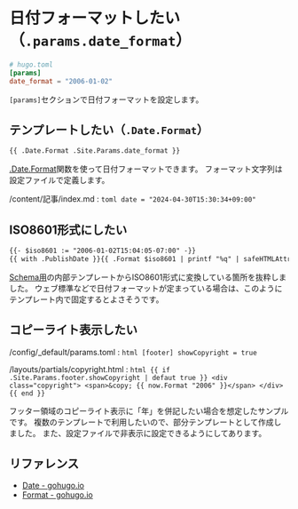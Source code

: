 # 日付フォーマットしたい（`.params.date_format`）

```toml
# hugo.toml
[params]
date_format = "2006-01-02"
```

`[params]`セクションで日付フォーマットを設定します。

## テンプレートしたい（`.Date.Format`）

```html
{{ .Date.Format .Site.Params.date_format }}
```

[.Date.Format](https://gohugo.io/methods/time/format/)関数を使って日付フォーマットできます。
フォーマット文字列は設定ファイルで定義します。

/content/記事/index.md
:   ```toml
    date = "2024-04-30T15:30:34+09:00"
    ```
## ISO8601形式にしたい

```html
{{- $iso8601 := "2006-01-02T15:04:05-07:00" -}}
{{ with .PublishDate }}{{ .Format $iso8601 | printf "%q" | safeHTMLAttr }}{{ end }}
```

[Schema用](https://github.com/gohugoio/hugo/blob/master/tpl/tplimpl/embedded/templates/schema.html)の内部テンプレートからISO8601形式に変換している箇所を抜粋しました。
ウェブ標準などで日付フォーマットが定まっている場合は、このようにテンプレート内で固定するとよさそうです。

## コピーライト表示したい

/config/_default/params.toml
:   ```html
    [footer]
    showCopyright = true
    ```

/layouts/partials/copyright.html
:   ```html
    {{ if .Site.Params.footer.showCopyright | defaut true }}
    <div class="copyright">
        <span>&copy; {{ now.Format "2006" }}</span>
    </div>
    {{ end }}
    ```

フッター領域のコピーライト表示に「年」を併記したい場合を想定したサンプルです。
複数のテンプレートで利用したいので、部分テンプレートとして作成しました。
また、設定ファイルで非表示に設定できるようにしてあります。

## リファレンス

- [Date - gohugo.io](https://gohugo.io/methods/page/date/)
- [Format - gohugo.io](https://gohugo.io/methods/time/format/)

